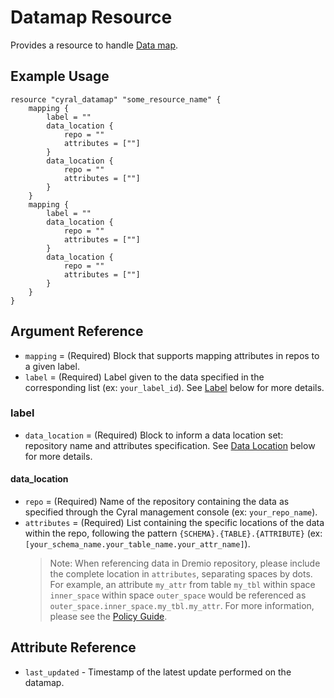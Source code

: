 # Datamap Resource

Provides a resource to handle [Data map](https://cyral.com/docs/policy#data-map).

## Example Usage

```hcl
resource "cyral_datamap" "some_resource_name" {
    mapping {
        label = ""
        data_location {
            repo = ""
            attributes = [""]
        }
        data_location {
            repo = ""
            attributes = [""]
        }
    }
    mapping {
        label = ""
        data_location {
            repo = ""
            attributes = [""]
        }
        data_location {
            repo = ""
            attributes = [""]
        }
    }
}
```

## Argument Reference

* `mapping` = (Required) Block that supports mapping attributes in repos to a given label.
* `label` = (Required) Label given to the data specified in the corresponding list (ex: `your_label_id`). See [Label](#label) below for more details.

### label

* `data_location` = (Required) Block to inform a data location set: repository name and attributes specification. See [Data Location](#data_location) below for more details.

#### data_location

* `repo` = (Required) Name of the repository containing the data as specified through the Cyral management console (ex: `your_repo_name`).
* `attributes` = (Required) List containing the specific locations of the data within the repo, following the pattern `{SCHEMA}.{TABLE}.{ATTRIBUTE}` (ex: `[your_schema_name.your_table_name.your_attr_name]`).
  > Note: When referencing data in Dremio repository, please include the complete location in `attributes`, separating spaces by dots. For example, an attribute `my_attr` from table `my_tbl` within space `inner_space` within space `outer_space` would be referenced as `outer_space.inner_space.my_tbl.my_attr`. For more information, please see the [Policy Guide](https://cyral.com/docs/reference/policy/).

## Attribute Reference

* `last_updated` - Timestamp of the latest update performed on the datamap.